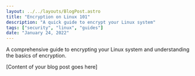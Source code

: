 ```yaml
---
layout: ../../layouts/BlogPost.astro
title: "Encryption on Linux 101"
description: "A quick guide to encrypt your Linux system"
tags: ["security", "linux", "guides"]
date: "January 24, 2022"
---
```


A comprehensive guide to encrypting your Linux system and understanding the basics of encryption.

[Content of your blog post goes here] 